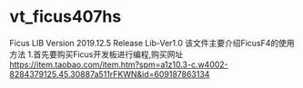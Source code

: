 # vt_ficus407hs
Ficus LIB Version
2019.12.5 Release Lib-Ver1.0
该文件主要介绍FicusF4的使用方法
1.首先要购买Ficus开发板进行编程,购买网址 https://item.taobao.com/item.htm?spm=a1z10.3-c.w4002-8284379125.45.30887a511rFKWN&id=609187863134